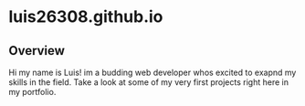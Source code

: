 # luis26308.github.io

## Overview

Hi my name is Luis! im a budding web developer whos excited to exapnd my skills in the field. Take a look at some of my very first projects right here in my portfolio.